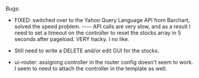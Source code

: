 Bugs:

* FIXED: switched over to the Yahoo Query Language API from Barchart, solved the speed problem. ---- API calls are very slow, and as a result I need to set a timeout on the controller to reset the stocks array in 5 seconds after pageload. VERY hacky. I no like.

* Still need to write a DELETE and/or edit GUI for the stocks.

* ui-router: assigning controller in the router config doesn't seem to work. I seem to need to attach the controller in the template as well.
